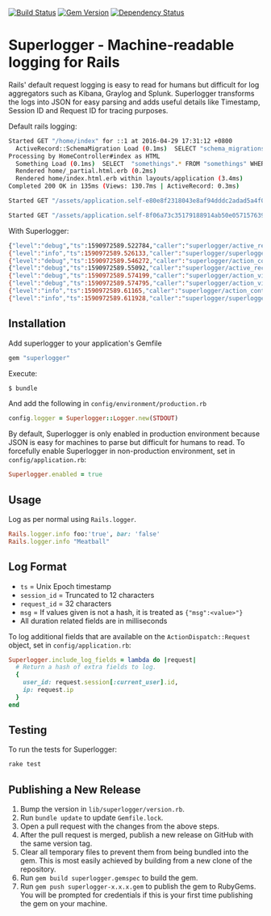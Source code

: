 [![Build Status](https://travis-ci.org/moexmen/superlogger.svg?branch=master)](https://travis-ci.org/moexmen/superlogger)
[![Gem Version](https://badge.fury.io/rb/superlogger.svg)](https://badge.fury.io/rb/superlogger)
[![Dependency Status](https://gemnasium.com/badges/github.com/moexmen/superlogger.svg)](https://gemnasium.com/github.com/moexmen/superlogger)

Superlogger - Machine-readable logging for Rails
=======

Rails' default request logging is easy to read for humans but difficult for log aggregators such as Kibana, Graylog and Splunk. Superlogger transforms the logs into JSON for easy parsing and adds useful details like Timestamp, Session ID and Request ID for tracing purposes.

Default rails logging:
```sh
Started GET "/home/index" for ::1 at 2016-04-29 17:31:12 +0800
  ActiveRecord::SchemaMigration Load (0.1ms)  SELECT "schema_migrations".* FROM "schema_migrations"
Processing by HomeController#index as HTML
  Something Load (0.1ms)  SELECT  "somethings".* FROM "somethings" WHERE "somethings"."paper" = ? AND "somethings"."stone" = ?  ORDER BY "somethings"."id" ASC LIMIT 1  [["paper", "123"], ["stone", "456"]]
  Rendered home/_partial.html.erb (0.2ms)
  Rendered home/index.html.erb within layouts/application (3.4ms)
Completed 200 OK in 135ms (Views: 130.7ms | ActiveRecord: 0.3ms)

Started GET "/assets/application.self-e80e8f2318043e8af94dddc2adad5a4f09739a8ebb323b3ab31cd71d45fd9113.css?body=1" for ::1 at 2016-04-29 17:31:12 +0800

Started GET "/assets/application.self-8f06a73c35179188914ab50e057157639fce1401c1cdca640ac9cec33746fc5b.js?body=1" for ::1 at 2016-04-29 17:31:12 +0800

```

With Superlogger:
```sh
{"level":"debug","ts":1590972589.522784,"caller":"superlogger/active_record_log_subscriber:21","sql":"SELECT \"schema_migrations\".\"version\" FROM \"schema_migrations\" ORDER BY \"schema_migrations\".\"version\" ASC","params":[],"duration":0.13}
{"level":"info","ts":1590972589.526133,"caller":"superlogger/superlogger_middleware:21","session_id":"90e90c75c72c","request_id":"34432478c89b4d8591e02e0169b40a56","method":"GET","path":"/home/index"}
{"level":"debug","ts":1590972589.546272,"caller":"superlogger/action_controller_log_subscriber:8","session_id":"90e90c75c72c","request_id":"34432478c89b4d8591e02e0169b40a56","controller":"HomeController","action":"index","params":{}}
{"level":"debug","ts":1590972589.55092,"caller":"superlogger/active_record_log_subscriber:21","session_id":"90e90c75c72c","request_id":"34432478c89b4d8591e02e0169b40a56","sql":"SELECT  \"somethings\".* FROM \"somethings\" WHERE \"somethings\".\"paper\" = ? AND \"somethings\".\"stone\" = ? ORDER BY \"somethings\".\"id\" ASC LIMIT ?","params":["123","456","1"],"duration":0.22}
{"level":"debug","ts":1590972589.574199,"caller":"superlogger/action_view_log_subscriber:6","session_id":"90e90c75c72c","request_id":"34432478c89b4d8591e02e0169b40a56","view":"_partial.html.erb","duration":0.33}
{"level":"debug","ts":1590972589.574795,"caller":"superlogger/action_view_log_subscriber:6","session_id":"90e90c75c72c","request_id":"34432478c89b4d8591e02e0169b40a56","view":"index.html.erb","duration":2.95}
{"level":"info","ts":1590972589.61165,"caller":"superlogger/action_controller_log_subscriber:20","session_id":"90e90c75c72c","request_id":"34432478c89b4d8591e02e0169b40a56","view_duration":54.59,"db_duration":0.85}
{"level":"info","ts":1590972589.611928,"caller":"superlogger/superlogger_middleware:30","session_id":"90e90c75c72c","request_id":"34432478c89b4d8591e02e0169b40a56","method":"GET","path":"/home/index","response_time":85.65,"status":200}
```

## Installation ##

Add superlogger to your application's Gemfile
```ruby
gem "superlogger"
```

Execute:
```sh
$ bundle
```

And add the following in `config/environment/production.rb`
```ruby
config.logger = Superlogger::Logger.new(STDOUT)
```

By default, Superlogger is only enabled in production environment because JSON is easy for machines to parse but difficult for humans to read. To forcefully enable Superlogger in non-production environment, set in `config/application.rb`:
```ruby
Superlogger.enabled = true
```

## Usage ##

Log as per normal using `Rails.logger`.

```ruby
Rails.logger.info foo:'true', bar: 'false'
Rails.logger.info "Meatball"
```

## Log Format ##
- `ts` = Unix Epoch timestamp
- `session_id` = Truncated to 12 characters
- `request_id` = 32 characters
- `msg` = If values given is not a hash, it is treated as `{"msg":<value>"}`
- All duration related fields are in milliseconds

To log additional fields that are available on the `ActionDispatch::Request` object, set in `config/application.rb`:
```ruby
Superlogger.include_log_fields = lambda do |request|
  # Return a hash of extra fields to log.
  {
    user_id: request.session[:current_user].id,
    ip: request.ip
  }
end
```

## Testing ##

To run the tests for Superlogger:

```sh
rake test
```

## Publishing a New Release ##

1. Bump the version in `lib/superlogger/version.rb`.
1. Run `bundle update` to update `Gemfile.lock`.
1. Open a pull request with the changes from the above steps.
1. After the pull request is merged, publish a new release on GitHub with the same version tag.
1. Clear all temporary files to prevent them from being bundled into the gem.
   This is most easily achieved by building from a new clone of the repository.
1. Run `gem build superlogger.gemspec` to build the gem.
1. Run `gem push superlogger-x.x.x.gem` to publish the gem to RubyGems.
   You will be prompted for credentials if this is your first time publishing the gem on your machine.
